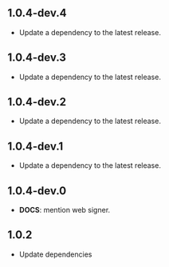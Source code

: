 ## 1.0.4-dev.4

 - Update a dependency to the latest release.

## 1.0.4-dev.3

 - Update a dependency to the latest release.

## 1.0.4-dev.2

 - Update a dependency to the latest release.

## 1.0.4-dev.1

 - Update a dependency to the latest release.

## 1.0.4-dev.0

 - **DOCS**: mention web signer.

## 1.0.2

- Update dependencies
